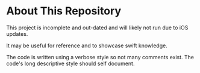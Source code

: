 About This Repository
=====================

This project is incomplete and out-dated and will likely not run due to iOS updates.

It may be useful for reference and to showcase swift knowledge.

The code is written using a verbose style so not many comments exist. The code's long descriptive style should self document.
